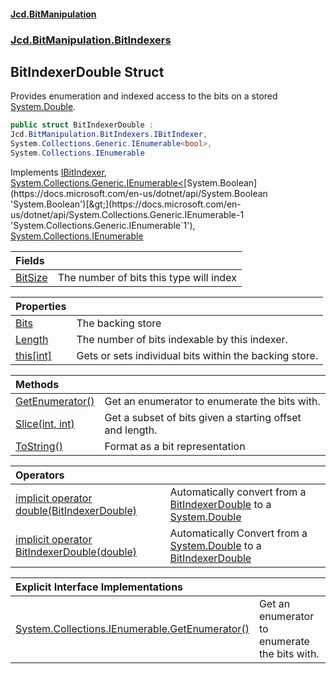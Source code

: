 #### [Jcd.BitManipulation](index.md 'index')
### [Jcd.BitManipulation.BitIndexers](Jcd.BitManipulation.BitIndexers.md 'Jcd.BitManipulation.BitIndexers')

## BitIndexerDouble Struct

Provides enumeration and indexed access to the bits on a
stored [System.Double](https://docs.microsoft.com/en-us/dotnet/api/System.Double 'System.Double').

```csharp
public struct BitIndexerDouble :
Jcd.BitManipulation.BitIndexers.IBitIndexer,
System.Collections.Generic.IEnumerable<bool>,
System.Collections.IEnumerable
```

Implements [IBitIndexer](Jcd.BitManipulation.BitIndexers.IBitIndexer.md 'Jcd.BitManipulation.BitIndexers.IBitIndexer'), [System.Collections.Generic.IEnumerable&lt;](https://docs.microsoft.com/en-us/dotnet/api/System.Collections.Generic.IEnumerable-1 'System.Collections.Generic.IEnumerable`1')[System.Boolean](https://docs.microsoft.com/en-us/dotnet/api/System.Boolean 'System.Boolean')[&gt;](https://docs.microsoft.com/en-us/dotnet/api/System.Collections.Generic.IEnumerable-1 'System.Collections.Generic.IEnumerable`1'), [System.Collections.IEnumerable](https://docs.microsoft.com/en-us/dotnet/api/System.Collections.IEnumerable 'System.Collections.IEnumerable')

| Fields                                                                                                                            |                                         |
|:----------------------------------------------------------------------------------------------------------------------------------|:----------------------------------------|
| [BitSize](Jcd.BitManipulation.BitIndexers.BitIndexerDouble.BitSize.md 'Jcd.BitManipulation.BitIndexers.BitIndexerDouble.BitSize') | The number of bits this type will index |

| Properties                                                                                                                              |                                                        |
|:----------------------------------------------------------------------------------------------------------------------------------------|:-------------------------------------------------------|
| [Bits](Jcd.BitManipulation.BitIndexers.BitIndexerDouble.Bits.md 'Jcd.BitManipulation.BitIndexers.BitIndexerDouble.Bits')                | The backing store                                      |
| [Length](Jcd.BitManipulation.BitIndexers.BitIndexerDouble.Length.md 'Jcd.BitManipulation.BitIndexers.BitIndexerDouble.Length')          | The number of bits indexable by this indexer.          |
| [this[int]](Jcd.BitManipulation.BitIndexers.BitIndexerDouble.this[int].md 'Jcd.BitManipulation.BitIndexers.BitIndexerDouble.this[int]') | Gets or sets individual bits within the backing store. |

| Methods                                                                                                                                                   |                                                          |
|:----------------------------------------------------------------------------------------------------------------------------------------------------------|:---------------------------------------------------------|
| [GetEnumerator()](Jcd.BitManipulation.BitIndexers.BitIndexerDouble.GetEnumerator().md 'Jcd.BitManipulation.BitIndexers.BitIndexerDouble.GetEnumerator()') | Get an enumerator to enumerate the bits with.            |
| [Slice(int, int)](Jcd.BitManipulation.BitIndexers.BitIndexerDouble.Slice(int,int).md 'Jcd.BitManipulation.BitIndexers.BitIndexerDouble.Slice(int, int)')  | Get a subset of bits given a starting offset and length. |
| [ToString()](Jcd.BitManipulation.BitIndexers.BitIndexerDouble.ToString().md 'Jcd.BitManipulation.BitIndexers.BitIndexerDouble.ToString()')                | Format as a bit representation                           |

| Operators                                                                                                                                                                                                                                                                                     |                                                                                                                                                                                                                                                         |
|:----------------------------------------------------------------------------------------------------------------------------------------------------------------------------------------------------------------------------------------------------------------------------------------------|:--------------------------------------------------------------------------------------------------------------------------------------------------------------------------------------------------------------------------------------------------------|
| [implicit operator double(BitIndexerDouble)](Jcd.BitManipulation.BitIndexers.BitIndexerDouble.op_Implicitdouble(Jcd.BitManipulation.BitIndexers.BitIndexerDouble).md 'Jcd.BitManipulation.BitIndexers.BitIndexerDouble.op_Implicit double(Jcd.BitManipulation.BitIndexers.BitIndexerDouble)') | Automatically convert from a [BitIndexerDouble](Jcd.BitManipulation.BitIndexers.BitIndexerDouble.md 'Jcd.BitManipulation.BitIndexers.BitIndexerDouble') to a [System.Double](https://docs.microsoft.com/en-us/dotnet/api/System.Double 'System.Double') |
| [implicit operator BitIndexerDouble(double)](Jcd.BitManipulation.BitIndexers.BitIndexerDouble.op_ImplicitJcd.BitManipulation.BitIndexers.BitIndexerDouble(double).md 'Jcd.BitManipulation.BitIndexers.BitIndexerDouble.op_Implicit Jcd.BitManipulation.BitIndexers.BitIndexerDouble(double)') | Automatically Convert from a [System.Double](https://docs.microsoft.com/en-us/dotnet/api/System.Double 'System.Double') to a [BitIndexerDouble](Jcd.BitManipulation.BitIndexers.BitIndexerDouble.md 'Jcd.BitManipulation.BitIndexers.BitIndexerDouble') |

| Explicit Interface Implementations                                                                                                                                                                                                                     |                                               |
|:-------------------------------------------------------------------------------------------------------------------------------------------------------------------------------------------------------------------------------------------------------|:----------------------------------------------|
| [System.Collections.IEnumerable.GetEnumerator()](Jcd.BitManipulation.BitIndexers.BitIndexerDouble.System.Collections.IEnumerable.GetEnumerator().md 'Jcd.BitManipulation.BitIndexers.BitIndexerDouble.System.Collections.IEnumerable.GetEnumerator()') | Get an enumerator to enumerate the bits with. |
